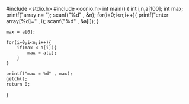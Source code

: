 #include <stdio.h>
#include <conio.h>
int main() {
	int i,n,a[100];
	int max;
	printf("array n= ");
	scanf("%d" , &n);
	for(i=0;i<n;i++){
		printf("enter array[%d]=" , i);
		scanf("%d" , &a[i]);
	}
	
	max = a[0];
	
	for(i=0;i<n;i++){
		if(max < a[i]){
			max = a[i];
		}
	}
	
	printf("max = %d" , max);
	getch();
	return 0; 
}

